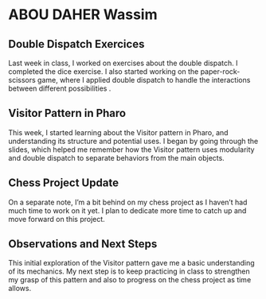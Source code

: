 
# ABOU DAHER Wassim

## Double Dispatch Exercices 

Last week in class, I worked on exercises about the double dispatch. I completed the dice exercise. I also started working on the paper-rock-scissors game, where I applied double dispatch to handle the interactions between different possibilities .


## Visitor Pattern in Pharo  

This week, I started learning about the Visitor pattern in Pharo, and understanding its structure and potential uses. I began by going through the slides, which helped me remember how the Visitor pattern uses modularity and double dispatch to separate behaviors from the main objects. 

## Chess Project Update
On a separate note, I’m a bit behind on my chess project as I haven’t had much time to work on it yet. I plan to dedicate more time to catch up and move forward on this project.

## Observations and Next Steps
This initial exploration of the Visitor pattern gave me a basic understanding of its mechanics. My next step is to keep practicing in class to strengthen my grasp of this pattern and also to progress on the chess project as time allows.




